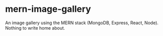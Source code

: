 # mern-image-gallery

An image gallery using the MERN stack (MongoDB, Express, React, Node). Nothing to write home about.
